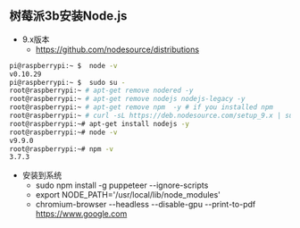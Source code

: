 ## 树莓派3b安装Node.js

- 9.x版本
    - https://github.com/nodesource/distributions
```bash
pi@raspberrypi:~ $  node -v
v0.10.29
pi@raspberrypi:~ $  sudo su -
root@raspberrypi:~ # apt-get remove nodered -y
root@raspberrypi:~ # apt-get remove nodejs nodejs-legacy -y
root@raspberrypi:~ # apt-get remove npm  -y # if you installed npm
root@raspberrypi:~ # curl -sL https://deb.nodesource.com/setup_9.x | sudo bash -
root@raspberrypi:~# apt-get install nodejs -y
root@raspberrypi:~# node -v
v9.9.0
root@raspberrypi:~# npm -v
3.7.3
```

- 安装到系统
    - sudo npm install -g puppeteer  --ignore-scripts
    - export NODE_PATH='/usr/local/lib/node_modules'
    - chromium-browser --headless --disable-gpu --print-to-pdf https://www.google.com
